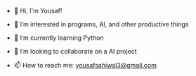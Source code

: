 - 👋 Hi, I'm Yousaf!

- 👀 I’m interested in programs, AI, and other productive things
- 🌱 I’m currently learning Python
- 💞️ I’m looking to collaborate on a  AI project
- 📫 How to reach me: yousafsahiwal3@gmail.com

<!---
iamproprogramr/iamproprogramr is a ✨ special ✨ repository because its `README.md` (this file) appears on your GitHub profile.
You can click the Preview link to take a look at your changes.
--->
